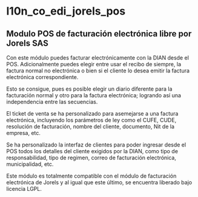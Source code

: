 # l10n_co_edi_jorels_pos

Modulo POS de facturación electrónica libre por Jorels SAS
----------------------------------------------------------

Con este módulo puedes facturar electrónicamente con la DIAN desde el POS. Adicionalmente puedes elegir entre usar el 
recibo de siempre, la factura normal no electrónica o bien si el cliente lo desea emitir la factura electrónica 
correspondiente. 

Esto se consigue, pues es posible elegir un diario diferente para la facturación normal y otro para la factura 
electrónica; logrando así una independencia entre las secuencias.

El ticket de venta se ha personalizado para asemejarse a una factura electrónica, incluyendo los parámetros de ley como 
el CUFE, CUDE, resolución de facturación, nombre del cliente, documento, Nit de la empresa, etc.

Se ha personalizado la interfaz de clientes para poder ingresar desde el POS todos los detalles del cliente exigidos por
la DIAN, como tipo de responsabilidad, tipo de regimen, correo de facturación electrónica, municipalidad, etc.

Este módulo es totalmente compatible con el módulo de facturación electrónica de Jorels y al igual que este último, se 
encuentra liberado bajo licencia LGPL.
